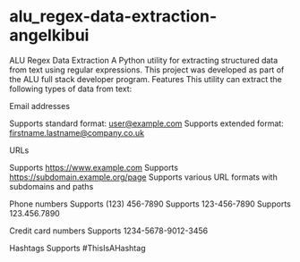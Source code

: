 # alu_regex-data-extraction-angelkibui
ALU Regex Data Extraction
A Python utility for extracting structured data from text using regular expressions. This project was developed as part of the ALU full stack developer program.
Features
This utility can extract the following types of data from text:

Email addresses

Supports standard format: user@example.com
Supports extended format: firstname.lastname@company.co.uk


URLs

Supports https://www.example.com
Supports https://subdomain.example.org/page
Supports various URL formats with subdomains and paths


Phone numbers
Supports (123) 456-7890
Supports 123-456-7890
Supports 123.456.7890


Credit card numbers
Supports 1234-5678-9012-3456

Hashtags
Supports #ThisIsAHashtag
